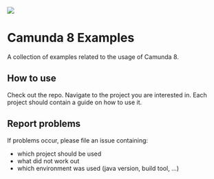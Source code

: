 [![](https://img.shields.io/badge/Community%20Extension-An%20open%20source%20community%20maintained%20project-FF4700)](https://github.com/camunda-community-hub/community)

# Camunda 8 Examples

A collection of examples related to the usage of Camunda 8.

## How to use

Check out the repo. Navigate to the project you are interested in. Each project should contain a guide on how to use it.

## Report problems

If problems occur, please file an issue containing:

* which project should be used
* what did not work out
* which environment was used (java version, build tool, ...)
